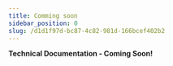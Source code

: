 ```yaml
---
title: Comming soon
sidebar_position: 0
slug: /d1d1f97d-bc87-4c82-981d-166bcef402b2
---
```




**Technical Documentation - Coming Soon!**

